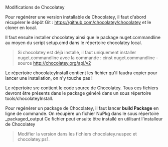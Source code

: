Modifications de Chocolatey

Pour regénérer une version installable de Chocolatey, il faut d'abord récupérer le dépôt Git : https://github.com/chocolatey/chocolatey et le cloner en local.

Il faut ensuite installer chocolatey ainsi que le package nuget.commandline au moyen du script setup.cmd dans le répertoire chocolatey local.
> Si chocolatey est déjà installé, il faut uniquement installer nuget.commandline avec la commande :
> cinst nuget.commandline -source http://chocolatey.org/api/v2

Le répertoire chocolateyInstall contient les fichier qu'il faudra copier pour lancer une installation, on n'y touche pas !

Le répertoire src contient le code source de Chocolatey. Tous ces fichiers devront être présents dans le package généré dans un sous répertoire tools/chocolateyInstall.

Pour regénérer un package de Chocolatey, il faut lancer **build Package** en ligne de commande. On récupère un fichier NuPkg dans le sous répertoire _packaged_output Ce fichier peut ensuite être installé en utilisant l'installeur de Chocolatey


> Modifier la version dans les fichiers chocolatey.nuspec et chocolatey.ps1.